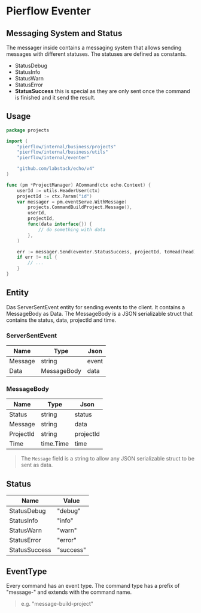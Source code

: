
# Pierflow Eventer

## Messaging System and Status

The messager inside contains a messaging system that allows sending messages with different statuses. The statuses are
defined as constants.

* StatusDebug
* StatusInfo
* StatusWarn
* StatusError
* **StatusSuccess** this is special as they are only sent once the command is finished and it send the result.

## Usage

```go
package projects

import (
	"pierflow/internal/business/projects"
	"pierflow/internal/business/utils"
	"pierflow/internal/eventer"

	"github.com/labstack/echo/v4"
)

func (pm *ProjectManager) ACommand(ctx echo.Context) {
	userId := utils.HeaderUser(ctx)
	projectId := ctx.Param("id")
	var messager = pm.eventServe.WithMessage(
		projects.CommandBuildProject.Message(),
		userId,
		projectId,
		func(data interface{}) {
			// do something with data
		},
	)

	err := messager.Send(eventer.StatusSuccess, projectId, toHead(head))
	if err != nil {
		// ...
	}
}
```

## Entity

Das ServerSentEvent entity for sending events to the client. It contains a MessageBody as Data. The MessageBody is
a JSON serializable struct that contains the status, data, projectId and time.

### ServerSentEvent

| Name    | Type        | Json  |
|---------|-------------|-------|
| Message | string      | event |
| Data    | MessageBody | data  |

### MessageBody

| Name      | Type      | Json      |
|-----------|-----------|-----------|
| Status    | string    | status    |
| Message   | string    | data      |
| ProjectId | string    | projectId |
| Time      | time.Time | time      |

> The `Message` field is a string to allow any JSON serializable struct to be sent as data.

## Status

| Name          | Value     |
|---------------|-----------|
| StatusDebug   | "debug"   |
| StatusInfo    | "info"    |
| StatusWarn    | "warn"    |
| StatusError   | "error"   |
| StatusSuccess | "success" |

## EventType

Every command has an event type. The command type has a prefix of "message-" and extends with the command name.

> e.g. "message-build-project"